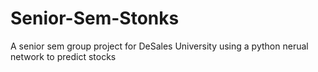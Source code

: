 # Senior-Sem-Stonks
A senior sem group project for DeSales University using a python nerual network to predict stocks
